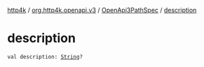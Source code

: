 [http4k](../../index.md) / [org.http4k.openapi.v3](../index.md) / [OpenApi3PathSpec](index.md) / [description](./description.md)

# description

`val description: `[`String`](https://kotlinlang.org/api/latest/jvm/stdlib/kotlin/-string/index.html)`?`